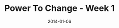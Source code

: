 ---
layout: music 
title: "Power To Change - Week 1"
series: "Power To Change"
date: 2014-01-06 
description: "Brian talks about why it’s possible to change."
audio: "http://www.crossroads.net/players/media/hq/powertochange_01.mp3"
audio-duration: "41:50"
src: "http://www.crossroads.net/players/media/mediumHz/"
---